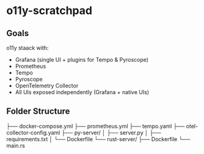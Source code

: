 # o11y-scratchpad

## Goals

o11y staack with:

- Grafana (single UI + plugins for Tempo & Pyroscope)
- Prometheus
- Tempo
- Pyroscope
- OpenTelemetry Collector
- All UIs exposed independently (Grafana + native UIs)

## Folder Structure

├── docker-compose.yml
├── prometheus.yml
├── tempo.yaml
├── otel-collector-config.yaml
├── py-server/
│   ├── server.py
│   ├── requirements.txt
│   └── Dockerfile
└── rust-server/
    ├── Dockerfile
    └── main.rs
